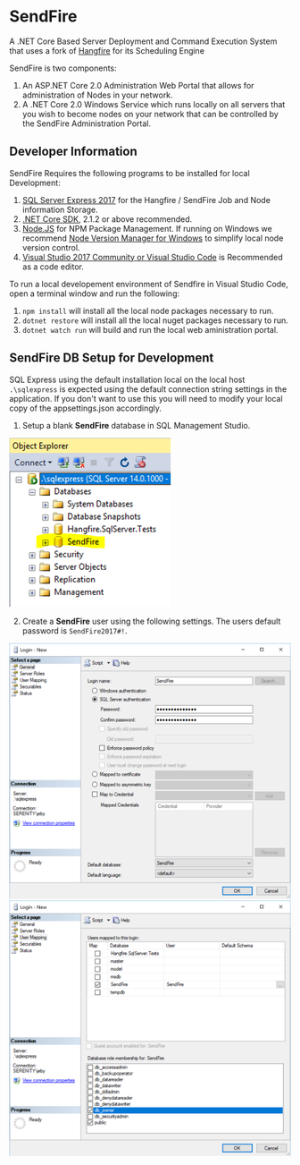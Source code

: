 # SendFire
A .NET Core Based Server Deployment and Command Execution System that uses a fork of [Hangfire](http://github.com/HangfireIO/Hangfire) for its Scheduling Engine

SendFire is two components:
1. An ASP.NET Core 2.0 Administration Web Portal that allows for administration of Nodes in your network.
2. A .NET Core 2.0 Windows Service which runs locally on all servers that you wish to become nodes on your network that can be controlled by the SendFire Administration Portal.

Developer Information
---------------------
SendFire Requires the following programs to be installed for local Development:
1. [SQL Server Express 2017](https://www.microsoft.com/en-us/sql-server/sql-server-editions-express) for the Hangfire / SendFire Job and Node information Storage.
2. [.NET Core SDK](https://www.microsoft.com/net/download/windows), 2.1.2 or above recommended.
3. [Node.JS](https://nodejs.org/en/) for NPM Package Management. If running on Windows we recommend [Node Version Manager for Windows](https://github.com/coreybutler/nvm-windows/releases) to simplify local node version control.
3. [Visual Studio 2017 Community or Visual Studio Code](https://www.visualstudio.com/) is Recommended as a code editor.

To run a local developement environment of Sendfire in Visual Studio Code, open a terminal window and run the following:
1. `npm install` will install all the local node packages necessary to run.
2. `dotnet restore` will install all the local nuget packages necessary to run.
3. `dotnet watch run` will build and run the local web aministration portal.

SendFire DB Setup for Development
---------------------------------
SQL Express using the default installation local on the local host `.\sqlexpress` is expected using the default connection string settings in the application. If you don't want to use this you will need to modify your local copy of the appsettings.json accordingly.

1. Setup a blank **SendFire** database in SQL Management Studio.

![SendFire DB in SQL Management Studio](./SendFire.Docs/images/1-CreateBlankSendFireDBSQLExpress.PNG)

2. Create a **SendFire** user using the following settings. The users default password is `SendFire2017#!`.

![SendFire User Settings](./SendFire.Docs/images/2-SetupSQLExpressUser.PNG)
![SendFire User DB Access](./SendFire.Docs/images/3-SetupSQLExpressDBAccess.PNG)

